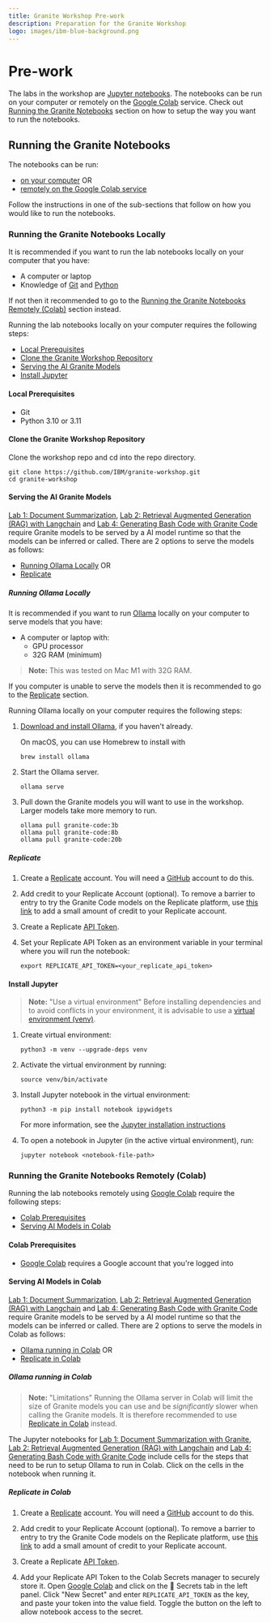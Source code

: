 ```yaml
---
title: Granite Workshop Pre-work
description: Preparation for the Granite Workshop
logo: images/ibm-blue-background.png
---
```


# Pre-work

The labs in the workshop are [Jupyter notebooks](https://jupyter.org/). The notebooks can be run on your computer or remotely on the [Google Colab](https://colab.research.google.com) service. Check out [Running the Granite Notebooks](#running-the-granite-notebooks) section on how to setup the way you want to run the notebooks.

## Running the Granite Notebooks

The notebooks can be run:

- [on your computer](#running-the-granite-notebooks-locally) OR
- [remotely on the Google Colab service](#running-the-granite-notebooks-remotely-colab)

Follow the instructions in one of the sub-sections that follow on how you would like to run the notebooks.

### Running the Granite Notebooks Locally

It is recommended if you want to run the lab notebooks locally on your computer that you have:

- A computer or laptop
- Knowledge of [Git](https://git-scm.com/) and [Python](https://www.python.org/)

If not then it recommended to go to the [Running the Granite Notebooks Remotely (Colab)](#running-the-granite-notebooks-remotely-colab) section instead.

Running the lab notebooks locally on your computer requires the following steps:

- [Local Prerequisites](#local-prerequisites)
- [Clone the Granite Workshop Repository](#clone-the-granite-workshop-repository)
- [Serving the AI Granite Models](#serving-the-ai-granite-models)
- [Install Jupyter](#install-jupyter)

#### Local Prerequisites

- Git
- Python 3.10 or 3.11

#### Clone the Granite Workshop Repository

Clone the workshop repo and cd into the repo directory.

```shell
git clone https://github.com/IBM/granite-workshop.git
cd granite-workshop
```

#### Serving the AI Granite Models

[Lab 1: Document Summarization](../lab-1/README.md), [Lab 2: Retrieval Augmented Generation (RAG) with Langchain](../lab-2/README.md) and [Lab 4: Generating Bash Code with Granite Code](../lab-4/README.md) require Granite models to be served by a AI model runtime so that the models can be inferred or called. There are 2 options to serve the models as follows:

- [Running Ollama Locally](#running-ollama-locally) OR
- [Replicate](https://replicate.com/)

##### Running Ollama Locally

It is recommended if you want to run [Ollama](https://ollama.com/) locally on your computer to serve models that you have:

- A computer or laptop with:
  - GPU processor
  - 32G RAM (minimum)

> **Note:** This was tested on Mac M1 with 32G RAM.

If you computer is unable to serve the models then it is recommended to go to the [Replicate](#replicate) section.

Running Ollama locally on your computer requires the following steps:

1. [Download and install Ollama](https://github.com/ollama/ollama?tab=readme-ov-file#ollama), if you haven't already.

    On macOS, you can use Homebrew to install with

    ```shell
    brew install ollama
    ```

1. Start the Ollama server.

    ```shell
    ollama serve
    ```

1. Pull down the Granite models you will want to use in the workshop. Larger models take more memory to run.

    ```shell
    ollama pull granite-code:3b
    ollama pull granite-code:8b
    ollama pull granite-code:20b
    ```

##### Replicate

1. Create a [Replicate](https://replicate.com/) account. You will need a [GitHub](https://github.com/) account to do this.

1. Add credit to your Replicate Account (optional). To remove a barrier to entry to try the Granite Code models on the Replicate platform, use [this link](https://replicate.com/invites/a8717bfe-2f3d-4a52-88ed-1356231cdf03) to add a small amount of credit to your Replicate account.

1. Create a Replicate [API Token](https://replicate.com/account/api-tokens).

1. Set your Replicate API Token as an environment variable in your terminal where you will run the notebook:

    ```shell
    export REPLICATE_API_TOKEN=<your_replicate_api_token>
    ```

#### Install Jupyter

> **Note:** "Use a virtual environment"
    Before installing dependencies and to avoid conflicts in your environment, it is advisable to use a [virtual environment (venv)](https://docs.python.org/3/library/venv.html).

1. Create virtual environment:

    ```shell
    python3 -m venv --upgrade-deps venv
    ```

1. Activate the virtual environment by running:

    ```shell
    source venv/bin/activate
    ```

1. Install Jupyter notebook in the virtual environment:

    ```shell
    python3 -m pip install notebook ipywidgets
    ```

    For more information, see the [Jupyter installation instructions](https://jupyter.org/install)

1. To open a notebook in Jupyter (in the active virtual environment), run:

    ```shell
    jupyter notebook <notebook-file-path>
    ```

### Running the Granite Notebooks Remotely (Colab)

Running the lab notebooks remotely using [Google Colab](https://colab.research.google.com) require the following steps:

- [Colab Prerequisites](#colab-prerequisites)
- [Serving AI Models in Colab](#serving-ai-models-in-colab)

#### Colab Prerequisites

- [Google Colab](https://colab.research.google.com) requires a Google account that you're logged into

#### Serving AI Models in Colab

[Lab 1: Document Summarization](../lab-1/README.md), [Lab 2: Retrieval Augmented Generation (RAG) with Langchain](../lab-2/README.md) and [Lab 4: Generating Bash Code with Granite Code](../lab-4/README.md) require Granite models to be served by a AI model runtime so that the models can be inferred or called. There are 2 options to serve the models in Colab as follows:

- [Ollama running in Colab](#ollama-running-in-colab) OR
- [Replicate in Colab](#replicate-in-colab)

##### Ollama running in Colab

> **Note:** "Limitations"
    Running the Ollama server in Colab will limit the size of Granite models you can use and be _significantly_ slower when calling the Granite models. It is therefore recommended to use [Replicate in Colab](#replicate-in-colab) instead.

The Jupyter notebooks for [Lab 1: Document Summarization with Granite](../lab-1/README.md), [Lab 2: Retrieval Augmented Generation (RAG) with Langchain](../lab-2/README.md) and [Lab 4: Generating Bash Code with Granite Code](../lab-4/README.md) include cells for the steps that need to be run to setup Ollama to run in Colab. Click on the cells in the notebook when running it.

##### Replicate in Colab

1. Create a [Replicate](https://replicate.com/) account. You will need a [GitHub](https://github.com/) account to do this.

1. Add credit to your Replicate Account (optional). To remove a barrier to entry to try the Granite Code models on the Replicate platform, use [this link](https://replicate.com/invites/a8717bfe-2f3d-4a52-88ed-1356231cdf03) to add a small amount of credit to your Replicate account.

1. Create a Replicate [API Token](https://replicate.com/account/api-tokens).

1. Add your Replicate API Token to the Colab Secrets manager to securely store it. Open [Google Colab](https://colab.research.google.com) and click on the 🔑 Secrets tab in the left panel. Click "New Secret" and enter `REPLICATE_API_TOKEN` as the key, and paste your token into the value field. Toggle the button on the left to allow notebook access to the secret.
